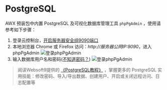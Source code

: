 # PostgreSQL

AWX 预装包中内置 PostgreSQL 及可视化数据库管理工具 `phpPgAdmin` ，使用请参考如下步骤：

1. 登录云控制台，[开启服务器安全组9090端口](https://support.websoft9.com/docs/faq/zh/tech-instance.html)
2. 本地浏览器 Chrome 或 Firefox 访问：*http://服务器公网IP:9090*，进入phpPgAdmin
  ![登录phpPgAdmin](https://libs.websoft9.com/Websoft9/DocsPicture/en/pgsql/pg02.png)
3. 输入数据库用户名和密码([不知道密码？](/zh/stack-accounts.md))
  ![登录phpPgAdmin](https://libs.websoft9.com/Websoft9/DocsPicture/en/pgsql/pg03.png)

> 阅读Websoft9提供的 [《PostgreSQL教程》](https://support.websoft9.com/docs/postgresql/zh/admin-phppgadmin.html) ，掌握更多的 PostgreSQL 实用技能：修改密码、导入/导出数据、创建用户、开启或关闭远程访问、日志配置等